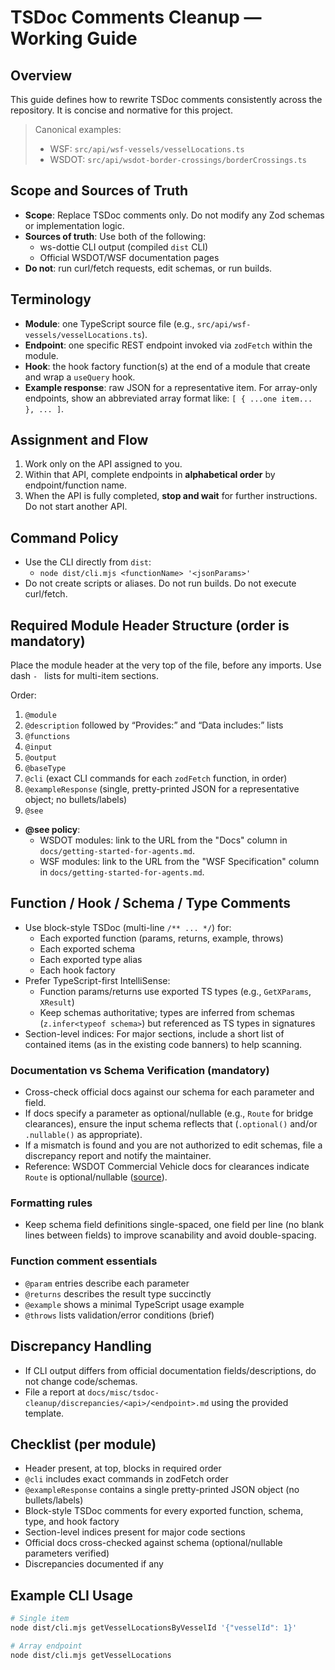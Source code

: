 # TSDoc Comments Cleanup — Working Guide

## Overview

This guide defines how to rewrite TSDoc comments consistently across the repository. It is concise and normative for this project.

> Canonical examples:
> - WSF: `src/api/wsf-vessels/vesselLocations.ts`
> - WSDOT: `src/api/wsdot-border-crossings/borderCrossings.ts`

## Scope and Sources of Truth

- **Scope**: Replace TSDoc comments only. Do not modify any Zod schemas or implementation logic.
- **Sources of truth**: Use both of the following:
  - ws-dottie CLI output (compiled `dist` CLI)
  - Official WSDOT/WSF documentation pages
- **Do not**: run curl/fetch requests, edit schemas, or run builds.

## Terminology

- **Module**: one TypeScript source file (e.g., `src/api/wsf-vessels/vesselLocations.ts`).
- **Endpoint**: one specific REST endpoint invoked via `zodFetch` within the module.
- **Hook**: the hook factory function(s) at the end of a module that create and wrap a `useQuery` hook.
- **Example response**: raw JSON for a representative item. For array-only endpoints, show an abbreviated array format like: `[ { ...one item... }, ... ]`.

## Assignment and Flow

1. Work only on the API assigned to you.
2. Within that API, complete endpoints in **alphabetical order** by endpoint/function name.
3. When the API is fully completed, **stop and wait** for further instructions. Do not start another API.

## Command Policy

- Use the CLI directly from `dist`:
  - `node dist/cli.mjs <functionName> '<jsonParams>'`
- Do not create scripts or aliases. Do not run builds. Do not execute curl/fetch.

## Required Module Header Structure (order is mandatory)

Place the module header at the very top of the file, before any imports. Use dash `- ` lists for multi-item sections.

Order:
1. `@module`
2. `@description` followed by “Provides:” and “Data includes:” lists
3. `@functions`
4. `@input`
5. `@output`
6. `@baseType`
7. `@cli` (exact CLI commands for each `zodFetch` function, in order)
8. `@exampleResponse` (single, pretty-printed JSON for a representative object; no bullets/labels)
9. `@see`

- **@see policy**:
  - WSDOT modules: link to the URL from the "Docs" column in `docs/getting-started-for-agents.md`.
  - WSF modules: link to the URL from the "WSF Specification" column in `docs/getting-started-for-agents.md`.

## Function / Hook / Schema / Type Comments

- Use block-style TSDoc (multi-line `/** ... */`) for:
  - Each exported function (params, returns, example, throws)
  - Each exported schema
  - Each exported type alias
  - Each hook factory
- Prefer TypeScript-first IntelliSense:
  - Function params/returns use exported TS types (e.g., `GetXParams`, `XResult`)
  - Keep schemas authoritative; types are inferred from schemas (`z.infer<typeof schema>`) but referenced as TS types in signatures
- Section-level indices: For major sections, include a short list of contained items (as in the existing code banners) to help scanning.

### Documentation vs Schema Verification (mandatory)

- Cross-check official docs against our schema for each parameter and field.
- If docs specify a parameter as optional/nullable (e.g., `Route` for bridge clearances), ensure the input schema reflects that (`.optional()` and/or `.nullable()` as appropriate).
- If a mismatch is found and you are not authorized to edit schemas, file a discrepancy report and notify the maintainer.
- Reference: WSDOT Commercial Vehicle docs for clearances indicate `Route` is optional/nullable ([source](https://wsdot.wa.gov/traffic/api/Documentation/group___commercial_vehicle.html#gaf5657e1b96d282406991305986957a6a)).

### Formatting rules

- Keep schema field definitions single-spaced, one field per line (no blank lines between fields) to improve scanability and avoid double-spacing.

### Function comment essentials

- `@param` entries describe each parameter
- `@returns` describes the result type succinctly
- `@example` shows a minimal TypeScript usage example
- `@throws` lists validation/error conditions (brief)

## Discrepancy Handling

- If CLI output differs from official documentation fields/descriptions, do not change code/schemas.
- File a report at `docs/misc/tsdoc-cleanup/discrepancies/<api>/<endpoint>.md` using the provided template.

## Checklist (per module)

- Header present, at top, blocks in required order
- `@cli` includes exact commands in zodFetch order
- `@exampleResponse` contains a single pretty-printed JSON object (no bullets/labels)
- Block-style TSDoc comments for every exported function, schema, type, and hook factory
- Section-level indices present for major code sections
- Official docs cross-checked against schema (optional/nullable parameters verified)
- Discrepancies documented if any

## Example CLI Usage

```bash
# Single item
node dist/cli.mjs getVesselLocationsByVesselId '{"vesselId": 1}'

# Array endpoint
node dist/cli.mjs getVesselLocations
```
